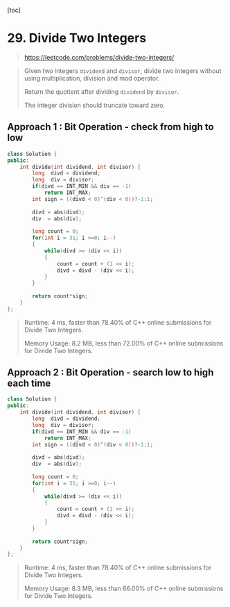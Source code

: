 [toc]

# 29. Divide Two Integers

> https://leetcode.com/problems/divide-two-integers/

> Given two integers `dividend` and `divisor`, divide two integers without using multiplication, division and mod operator.
>
> Return the quotient after dividing `dividend` by `divisor`.
>
> The integer division should truncate toward zero.

## Approach 1 : Bit Operation - check from high to low

```cpp
class Solution {
public:
    int divide(int dividend, int divisor) {
        long  divd = dividend;
        long  div = divisor;
        if(divd == INT_MIN && div == -1)
            return INT_MAX;
        int sign = ((divd < 0)^(div < 0))?-1:1;
        
        divd = abs(divd);
        div  = abs(div);
        
        long count = 0;
        for(int i = 31; i >=0; i--)
        {
            while(divd >= (div << i))
            {
                count = count + (1 << i);
                divd = divd - (div << i);
            }
        }
        
        return count*sign;
    }
};
```

> Runtime: 4 ms, faster than 78.40% of C++ online submissions for Divide Two Integers.
>
> Memory Usage: 8.2 MB, less than 72.00% of C++ online submissions for Divide Two Integers.



## Approach 2 : Bit Operation - search low to high each time

```cpp
class Solution {
public:
    int divide(int dividend, int divisor) {
        long  divd = dividend;
        long  div = divisor;
        if(divd == INT_MIN && div == -1)
            return INT_MAX;
        int sign = ((divd < 0)^(div < 0))?-1:1;
        
        divd = abs(divd);
        div  = abs(div);
        
        long count = 0;
        for(int i = 31; i >=0; i--)
        {
            while(divd >= (div << i))
            {
                count = count + (1 << i);
                divd = divd - (div << i);
            }
        }
        
        return count*sign;
    }
};
```

> Runtime: 4 ms, faster than 78.40% of C++ online submissions for Divide Two Integers.
>
> Memory Usage: 8.3 MB, less than 66.00% of C++ online submissions for Divide Two Integers.